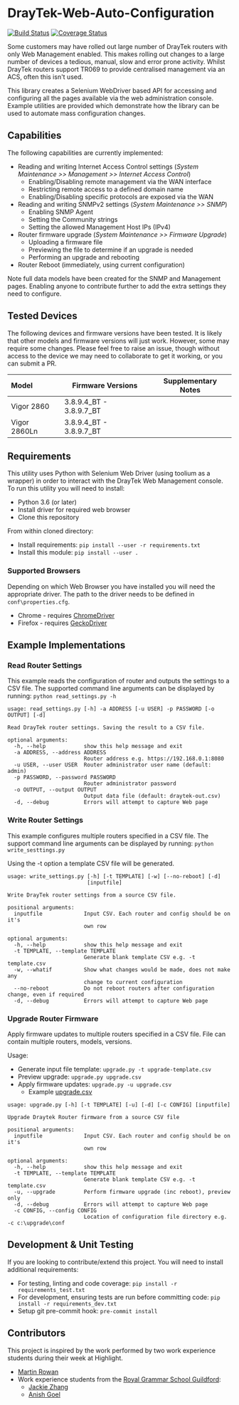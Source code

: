 # DrayTek-Web-Auto-Configuration

[![Build Status](https://travis-ci.org/highlight-slm/Draytek-Web-Auto-Configuration.svg?branch=master)](https://travis-ci.org/highlight-slm/Draytek-Web-Auto-Configuration/) [![Coverage Status](https://coveralls.io/repos/github/highlight-slm/Draytek-Web-Auto-Configuration/badge.svg?branch=master)](https://coveralls.io/github/highlight-slm/Draytek-Web-Auto-Configuration?branch=master)

Some customers may have rolled out large number of DrayTek routers with only Web Management enabled. This makes rolling out changes to a large number of devices a tedious, manual, slow and error prone activity. Whilst DrayTek routers support TR069 to provide centralised management via an ACS, often this isn't used.

This library creates a Selenium WebDriver based API for accessing and configuring all the pages available via the web administration console.
Example utilities are provided which demonstrate how the library can be used to automate mass configuration changes.

## Capabilities

The following capabilities are currently implemented:

- Reading and writing Internet Access Control settings (_System Maintenance >> Management >> Internet Access Control_)
  - Enabling/Disabling remote management via the WAN interface
  - Restricting remote access to a defined domain name
  - Enabling/Disabling specific protocols are exposed via the WAN
- Reading and writing SNMPv2 settings (_System Maintenance >> SNMP_)
  - Enabling SNMP Agent
  - Setting the Community strings
  - Setting the allowed Management Host IPs (IPv4)
- Router firmware upgrade (_System Maintenance >> Firmware Upgrade_)
  - Uploading a firmware file
  - Previewing the file to determine if an upgrade is needed
  - Performing an upgrade and rebooting
- Router Reboot (immediately, using current configuration)

Note full data models have been created for the SNMP and Management pages. Enabling anyone to contribute further to add the extra settings they need to configure.

## Tested Devices

The following devices and firmware versions have been tested. It is likely that other models and firmware versions will just work. However, some may require some changes. Please feel free to raise an issue, though without access to the device we may need to collaborate to get it working, or you can submit a PR.

| Model        | Firmware Versions       | Supplementary Notes |
|:-------------|-------------------------|---------------------|
| Vigor 2860   | 3.8.9.4_BT - 3.8.9.7_BT |                     |
| Vigor 2860Ln | 3.8.9.4_BT - 3.8.9.7_BT |                     |

## Requirements

This utility uses Python with Selenium Web Driver (using toolium as a wrapper) in order to interact with the DrayTek Web Management console. To run this utility you will need to install:

- Python 3.6 (or later)
- Install driver for required web browser
- Clone this repository

From within cloned directory:

- Install requirements: `pip install --user -r requirements.txt`
- Install this module: `pip install --user .`

### Supported Browsers

Depending on which Web Browser you have installed you will need the appropriate driver. The path to the driver needs to be defined in `conf\properties.cfg`.

- Chrome - requires [ChromeDriver](http://chromedriver.chromium.org/)
- Firefox - requires [GeckoDriver](https://github.com/mozilla/geckodriver/releases)

## Example Implementations

### Read Router Settings

This example reads the configuration of router and outputs the settings to a CSV file.
The supported command line arguments can be displayed by running: `python read_settings.py -h`

```text
usage: read_settings.py [-h] -a ADDRESS [-u USER] -p PASSWORD [-o OUTPUT] [-d]

Read DrayTek router settings. Saving the result to a CSV file.

optional arguments:
  -h, --help            show this help message and exit
  -a ADDRESS, --address ADDRESS
                        Router address e.g. https://192.168.0.1:8080
  -u USER, --user USER  Router administrator user name (default: admin)
  -p PASSWORD, --password PASSWORD
                        Router administrator password
  -o OUTPUT, --output OUTPUT
                        Output data file (default: draytek-out.csv)
  -d, --debug           Errors will attempt to capture Web page
```

### Write Router Settings

This example configures multiple routers specified in a CSV file.
The support command line arguments can be displayed by running: `python write_sesttings.py`

Using the -t option a template CSV file will be generated.

```text
usage: write_settings.py [-h] [-t TEMPLATE] [-w] [--no-reboot] [-d]
                         [inputfile]

Write DrayTek router settings from a source CSV file.

positional arguments:
  inputfile             Input CSV. Each router and config should be on it's
                        own row

optional arguments:
  -h, --help            show this help message and exit
  -t TEMPLATE, --template TEMPLATE
                        Generate blank template CSV e.g. -t template.csv
  -w, --whatif          Show what changes would be made, does not make any
                        change to current configuration
  --no-reboot           Do not reboot routers after configuration change, even if required
  -d, --debug           Errors will attempt to capture Web page
```

### Upgrade Router Firmware

Apply firmware updates to multiple routers specified in a CSV file. File can contain multiple routers, models, versions.

Usage:
 - Generate input file template: `upgrade.py -t upgrade-template.csv`
 - Preview upgrade: `upgrade.py upgrade.csv`
 - Apply firmware updates: `upgrade.py -u upgrade.csv`
   - Example [upgrade.csv](https://raw.githubusercontent.com/highlight-slm/Draytek-Web-Auto-Configuration/master/examples/upgrade.csv)

```text
usage: upgrade.py [-h] [-t TEMPLATE] [-u] [-d] [-c CONFIG] [inputfile]

Upgrade Draytek Router firmware from a source CSV file

positional arguments:
  inputfile             Input CSV. Each router and config should be on it's
                        own row

optional arguments:
  -h, --help            show this help message and exit
  -t TEMPLATE, --template TEMPLATE
                        Generate blank template CSV e.g. -t template.csv
  -u, --upgrade         Perform firmware upgrade (inc reboot), preview only
  -d, --debug           Errors will attempt to capture Web page
  -c CONFIG, --config CONFIG
                        Location of configuration file directory e.g. -c c:\upgrade\conf
```

## Development & Unit Testing

If you are looking to contribute/extend this project. You will need to install additional requirements:

- For testing, linting and code coverage: `pip install -r requirements_test.txt`
- For development, ensuring tests are run before committing code: `pip install -r requirements_dev.txt`
- Setup git pre-commit hook: `pre-commit install`

## Contributors

This project is inspired by the work performed by two work experience students during their week at Highlight.

- [Martin Rowan](https://www.linkedin.com/in/martinrowan/)
- Work experience students from the [Royal Grammar School Guildford](https://www.linkedin.com/school/royal-grammar-school-guildford/):
  - [Jackie Zhang](https://www.linkedin.com/in/jackie-zhang-70a79218a/)
  - [Anish Goel](https://www.linkedin.com/in/anish-goel-0500ab183/)
